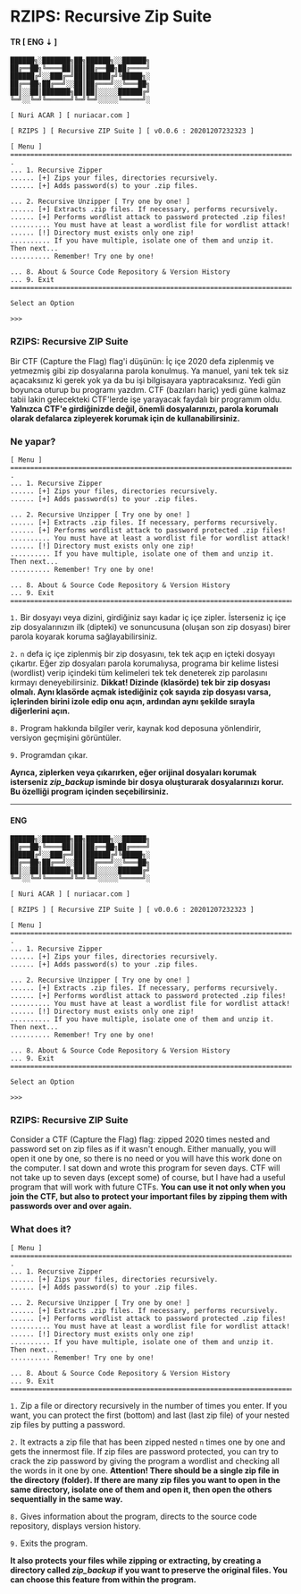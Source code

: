 # RZIPS: Recursive Zip Suite

#### **TR [ ENG ⇣ ]**

```
██████╗░███████╗██╗██████╗░░██████╗
██╔══██╗╚════██║██║██╔══██╗██╔════╝
██████╔╝░░███╔═╝██║██████╔╝╚█████╗░
██╔══██╗██╔══╝░░██║██╔═══╝░░╚═══██╗
██║░░██║███████╗██║██║░░░░░██████╔╝
╚═╝░░╚═╝╚══════╝╚═╝╚═╝░░░░░╚═════╝░

[ Nuri ACAR ] [ nuriacar.com ]

[ RZIPS ] [ Recursive ZIP Suite ] [ v0.0.6 : 20201207232323 ]

[ Menu ]
===============================================================================
.
... 1. Recursive Zipper
...... [+] Zips your files, directories recursively.
...... [+] Adds password(s) to your .zip files.

... 2. Recursive Unzipper [ Try one by one! ]
...... [+] Extracts .zip files. If necessary, performs recursively.
...... [+] Performs wordlist attack to password protected .zip files!
.......... You must have at least a wordlist file for wordlist attack!
...... [!] Directory must exists only one zip!
.......... If you have multiple, isolate one of them and unzip it. Then next...
.......... Remember! Try one by one!

... 8. About & Source Code Repository & Version History
... 9. Exit
===============================================================================

Select an Option

>>>
```

### **RZIPS: Recursive ZIP Suite**

Bir CTF (Capture the Flag) flag'i düşünün: İç içe 2020 defa ziplenmiş ve
yetmezmiş gibi zip dosyalarına parola konulmuş. Ya manuel, yani tek tek siz
açacaksınız ki gerek yok ya da bu işi bilgisayara yaptıracaksınız. Yedi gün
boyunca oturup bu programı yazdım. CTF (bazıları hariç) yedi güne kalmaz tabii
lakin gelecekteki CTF'lerde işe yarayacak faydalı bir programım oldu.
**Yalnızca CTF'e girdiğinizde değil, önemli dosyalarınızı, parola korumalı
olarak defalarca zipleyerek korumak için de kullanabilirsiniz.**

### **Ne yapar?**

```
[ Menu ]
===============================================================================
.
... 1. Recursive Zipper
...... [+] Zips your files, directories recursively.
...... [+] Adds password(s) to your .zip files.

... 2. Recursive Unzipper [ Try one by one! ]
...... [+] Extracts .zip files. If necessary, performs recursively.
...... [+] Performs wordlist attack to password protected .zip files!
.......... You must have at least a wordlist file for wordlist attack!
...... [!] Directory must exists only one zip!
.......... If you have multiple, isolate one of them and unzip it. Then next...
.......... Remember! Try one by one!

... 8. About & Source Code Repository & Version History
... 9. Exit
===============================================================================
```

`1.` Bir dosyayı veya dizini, girdiğiniz sayı kadar iç içe zipler. İsterseniz
iç içe zip dosyalarınızın ilk (dipteki) ve sonuncusuna (oluşan son zip
dosyası) birer parola koyarak koruma sağlayabilirsiniz.

`2.` `n` defa iç içe ziplenmiş bir zip dosyasını, tek tek açıp en içteki
dosyayı çıkartır. Eğer zip dosyaları parola korumalıysa, programa bir kelime
listesi (wordlist) verip içindeki tüm kelimeleri tek tek deneterek zip
parolasını kırmayı deneyebilirsiniz. **Dikkat! Dizinde (klasörde) tek bir zip
dosyası olmalı. Aynı klasörde açmak istediğiniz çok sayıda zip dosyası varsa,
içlerinden birini izole edip onu açın, ardından aynı şekilde sırayla
diğerlerini açın.**

`8.` Program hakkında bilgiler verir, kaynak kod deposuna yönlendirir,
versiyon geçmişini görüntüler.

`9.` Programdan çıkar.

**Ayrıca, ziplerken veya çıkarırken, eğer orijinal dosyaları korumak
isterseniz *zip_backup* isminde bir dosya oluşturarak dosyalarınızı korur. Bu
özelliği program içinden seçebilirsiniz.**

---

#### **ENG**

```
██████╗░███████╗██╗██████╗░░██████╗
██╔══██╗╚════██║██║██╔══██╗██╔════╝
██████╔╝░░███╔═╝██║██████╔╝╚█████╗░
██╔══██╗██╔══╝░░██║██╔═══╝░░╚═══██╗
██║░░██║███████╗██║██║░░░░░██████╔╝
╚═╝░░╚═╝╚══════╝╚═╝╚═╝░░░░░╚═════╝░

[ Nuri ACAR ] [ nuriacar.com ]

[ RZIPS ] [ Recursive ZIP Suite ] [ v0.0.6 : 20201207232323 ]

[ Menu ]
===============================================================================
.
... 1. Recursive Zipper
...... [+] Zips your files, directories recursively.
...... [+] Adds password(s) to your .zip files.

... 2. Recursive Unzipper [ Try one by one! ]
...... [+] Extracts .zip files. If necessary, performs recursively.
...... [+] Performs wordlist attack to password protected .zip files!
.......... You must have at least a wordlist file for wordlist attack!
...... [!] Directory must exists only one zip!
.......... If you have multiple, isolate one of them and unzip it. Then next...
.......... Remember! Try one by one!

... 8. About & Source Code Repository & Version History
... 9. Exit
===============================================================================

Select an Option

>>>
```

### **RZIPS: Recursive ZIP Suite**

Consider a CTF (Capture the Flag) flag: zipped 2020 times nested and password
set on zip files as if it wasn't enough. Either manually, you will open it one
by one, so there is no need or you will have this work done on the computer. I
sat down and wrote this program for seven days. CTF will not take up to seven
days (except some) of course, but I have had a useful program that will work
with future CTFs. **You can use it not only when you join the CTF, but also to
protect your important files by zipping them with passwords over and over
again.**

### **What does it?**

```
[ Menu ]
===============================================================================
.
... 1. Recursive Zipper
...... [+] Zips your files, directories recursively.
...... [+] Adds password(s) to your .zip files.

... 2. Recursive Unzipper [ Try one by one! ]
...... [+] Extracts .zip files. If necessary, performs recursively.
...... [+] Performs wordlist attack to password protected .zip files!
.......... You must have at least a wordlist file for wordlist attack!
...... [!] Directory must exists only one zip!
.......... If you have multiple, isolate one of them and unzip it. Then next...
.......... Remember! Try one by one!

... 8. About & Source Code Repository & Version History
... 9. Exit
===============================================================================
```

`1.` Zip a file or directory recursively in the number of times you enter. If
you want, you can protect the first (bottom) and last (last zip file) of your
nested zip files by putting a password.

`2.` It extracts a zip file that has been zipped nested `n` times one by one
and gets the innermost file. If zip files are password protected, you can try
to crack the zip password by giving the program a wordlist and checking all
the words in it one by one. **Attention! There should be a single zip file in
the directory (folder). If there are many zip files you want to open in the
same directory, isolate one of them and open it, then open the others
sequentially in the same way.**

`8.` Gives information about the program, directs to the source code
repository, displays version history.

`9.` Exits the program.

**It also protects your files while zipping or extracting, by creating a
directory called *zip_backup* if you want to preserve the original files. You
can choose this feature from within the program.**

